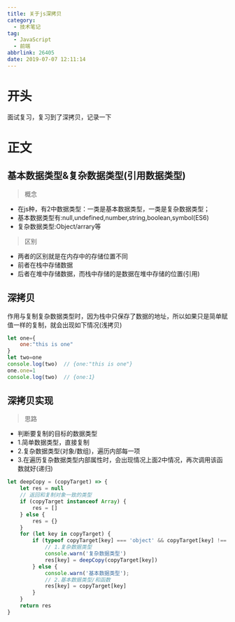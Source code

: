 ```yaml
---
title: 关于js深拷贝
category:
  - 技术笔记
tag:
  - JavaScript
  - 前端
abbrlink: 26405
date: 2019-07-07 12:11:14
---
```


# 开头
面试复习，复习到了深拷贝，记录一下
<!-- more -->
# 正文
## 基本数据类型&复杂数据类型(引用数据类型)
>概念
- 在js种，有2中数据类型：一类是基本数据类型，一类是复杂数据类型；
- 基本数据类型有:null,undefined,number,string,boolean,symbol(ES6)
- 复杂数据类型:Object/arrary等
>区别
- 两者的区别就是在内存中的存储位置不同
- 前者在栈中存储数据
- 后者在堆中存储数据，而栈中存储的是数据在堆中存储的位置(引用)
## 深拷贝
作用与复制复杂数据类型时，因为栈中只保存了数据的地址，所以如果只是简单赋值一样的复制，就会出现如下情况(浅拷贝)
```js
let one={
    one:"this is one"
}
let two=one
console.log(two)  // {one:"this is one"}
one.one=1
console.log(two)  // {one:1}
```
## 深拷贝实现
>思路
- 判断要复制的目标的数据类型
- 1.简单数据类型，直接复制
- 2.复杂数据类型(对象/数组)，遍历内部每一项
- 3.在遍历复杂数据类型内部属性时，会出现情况上面2中情况，再次调用该函数就好(递归)
```js
let deepCopy = (copyTarget) => {
    let res = null
    // 返回和复制对象一致的类型
    if (copyTarget instanceof Array) {
        res = []
    } else {
        res = {}
    }
    for (let key in copyTarget) {
        if (typeof copyTarget[key] === 'object' && copyTarget[key] !== null) {
            // 1.复杂数据类型
            console.warn('复杂数据类型')
            res[key] = deepCopy(copyTarget[key])
        } else {
            console.warn('基本数据类型');
            // 2.基本数据类型/和函数
            res[key] = copyTarget[key]
        }
    }
    return res
}
```